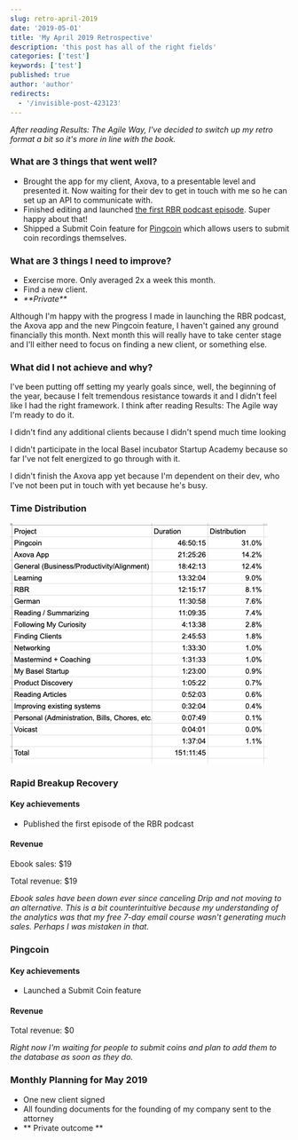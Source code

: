 ```yaml
---
slug: retro-april-2019
date: '2019-05-01'
title: 'My April 2019 Retrospective'
description: 'this post has all of the right fields'
categories: ['test']
keywords: ['test']
published: true
author: 'author'
redirects:
  - '/invisible-post-423123'
---
```


_After reading Results: The Agile Way, I've decided to switch up my retro format a bit so it's more in line with the book._

### What are 3 things that went well?

- Brought the app for my client, Axova, to a presentable level and presented it. Now waiting for their dev to get in touch with me so he can set up an API to communicate with.
- Finished editing and launched [the first RBR podcast episode](https://www.buzzsprout.com/279895). Super happy about that!
- Shipped a Submit Coin feature for [Pingcoin](http://jessems.com/current-projects/) which allows users to submit coin recordings themselves.

### What are 3 things I need to improve?

- Exercise more. Only averaged 2x a week this month.
- Find a new client.
- _\*\*Private\*\*_

Although I'm happy with the progress I made in launching the RBR podcast, the Axova app and the new Pingcoin feature, I haven't gained any ground financially this month. Next month this will really have to take center stage and I'll either need to focus on finding a new client, or something else.

### What did I not achieve and why?

I've been putting off setting my yearly goals since, well, the beginning of the year, because I felt tremendous resistance towards it and I didn't feel like I had the right framework. I think after reading Results: The Agile way I'm ready to do it.

I didn't find any additional clients because I didn't spend much time looking

I didn't participate in the local Basel incubator Startup Academy because so far I've not felt energized to go through with it.

I didn't finish the Axova app yet because I'm dependent on their dev, who I've not been put in touch with yet because he's busy.

### Time Distribution

![image.png](images/image.png)

### Rapid Breakup Recovery

#### Key achievements

- Published the first episode of the RBR podcast

#### Revenue

Ebook sales: \$19

Total revenue: \$19

_Ebook sales have been down ever since canceling Drip and not moving to an alternative. This is a bit counterintuitive because my understanding of the analytics was that my free 7-day email course wasn't generating much sales. Perhaps I was mistaken in that._

### Pingcoin

#### Key achievements

- Launched a Submit Coin feature

#### Revenue

Total revenue: \$0

_Right now I'm waiting for people to submit coins and plan to add them to the database as soon as they do._

### Monthly Planning for May 2019

- One new client signed
- All founding documents for the founding of my company sent to the attorney
- \*\* Private outcome \*\*
